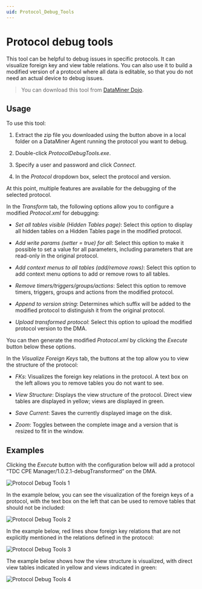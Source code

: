 ```yaml
---
uid: Protocol_Debug_Tools
---
```


# Protocol debug tools

This tool can be helpful to debug issues in specific protocols. It can visualize foreign key and view table relations. You can also use it to build a modified version of a protocol where all data is editable, so that you do not need an actual device to debug issues.

> You can download this tool from [DataMiner Dojo](https://community.dataminer.services/download/protocol-debug-tools/).

## Usage

To use this tool:

1. Extract the zip file you downloaded using the button above in a local folder on a DataMiner Agent running the protocol you want to debug.

1. Double-click *ProtocolDebugTools.exe*.

1. Specify a user and password and click *Connect*.

1. In the *Protocol* dropdown box, select the protocol and version.

At this point, multiple features are available for the debugging of the selected protocol.

In the *Transform* tab, the following options allow you to configure a modified *Protocol.xml* for debugging:

- *Set all tables visible (Hidden Tables page)*: Select this option to display all hidden tables on a Hidden Tables page in the modified protocol.

- *Add write params (setter = true) for all*: Select this option to make it possible to set a value for all parameters, including parameters that are read-only in the original protocol.

- *Add context menus to all tables (add/remove rows)*: Select this option to add context menu options to add or remove rows to all tables.

- *Remove timers/triggers/groups/actions*: Select this option to remove timers, triggers, groups and actions from the modified protocol.

- *Append to version string*: Determines which suffix will be added to the modified protocol to distinguish it from the original protocol.

- *Upload transformed protocol*: Select this option to upload the modified protocol version to the DMA.

You can then generate the modified *Protocol.xml* by clicking the *Execute* button below these options.

In the *Visualize Foreign Keys* tab, the buttons at the top allow you to view the structure of the protocol:

- *FKs*: Visualizes the foreign key relations in the protocol. A text box on the left allows you to remove tables you do not want to see.

- *View Structure*: Displays the view structure of the protocol. Direct view tables are displayed in yellow; views are displayed in green.

- *Save Current*: Saves the currently displayed image on the disk.

- *Zoom*: Toggles between the complete image and a version that is resized to fit in the window.

## Examples

Clicking the *Execute* button with the configuration below will add a protocol “TDC CPE Manager/1.0.2.1-debugTransformed” on the DMA.

![Protocol Debug Tools 1](~/dataminer/images/Protocol_Debug_Tools1.png)

In the example below, you can see the visualization of the foreign keys of a protocol, with the text box on the left that can be used to remove tables that should not be included:

![Protocol Debug Tools 2](~/dataminer/images/Protocol_Debug_Tools2.png)

In the example below, red lines show foreign key relations that are not explicitly mentioned in the relations defined in the protocol:

![Protocol Debug Tools 3](~/dataminer/images/Protocol_Debug_Tools3.png)

The example below shows how the view structure is visualized, with direct view tables indicated in yellow and views indicated in green:

![Protocol Debug Tools 4](~/dataminer/images/Protocol_Debug_Tools4.png)
